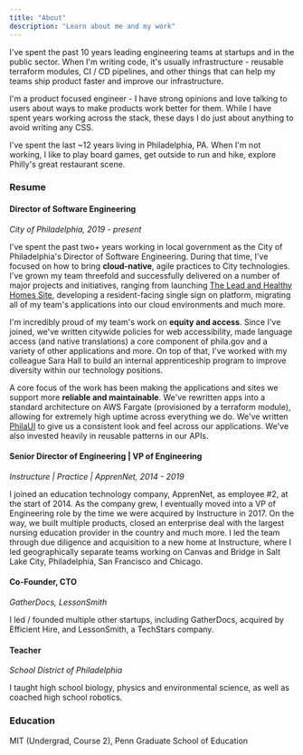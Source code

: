 ```yaml
---
title: "About"
description: "Learn about me and my work"
---
```

<!-- <img src="/img/dan.png" align="left" hspace="10" />  -->

I've spent the past 10 years leading engineering teams at startups and in the public sector. When I'm writing code, it's usually infrastructure - reusable terraform modules, CI / CD pipelines, and other things that can help my teams ship product faster and improve our infrastructure. 

I'm a product focused engineer - I have strong opinions and love talking to users about ways to make products work better for them. While I have spent years working across the stack, these days I do just about anything to avoid writing any CSS. 

I've spent the last ~12 years living in Philadelphia, PA. When I'm not working, I like to play board games, get outside to run and hike, explore Philly's great restaurant scene.

### Resume
#### Director of Software Engineering
*City of Philadelphia, 2019 - present*

I've spent the past two+ years working in local government as the City of Philadelphia's Director of Software Engineering. During that time, I've focused on how to bring **cloud-native**, agile practices to City technologies. I've grown my team threefold and successfully delivered on a number of major projects and initiatives, ranging from launching [The Lead and Healthy Homes Site](https://leadcertification.phila.gov), developing a resident-facing single sign on platform, migrating all of my team's applications into our cloud environments and much more. 

I'm incredibly proud of my team's work on **equity and access**. Since I've joined, we've written citywide policies for web accessibility, made language access (and native translations) a core component of phila.gov and a variety of other applications and more. On top of that, I've worked with my colleague Sara Hall to build an internal apprenticeship program to improve diversity within our technology positions. 

A core focus of the work has been making the applications and sites we support more **reliable and maintainable**. We've rewritten apps into a standard architecture on AWS Fargate (provisioned by a terraform module), allowing for extremely high uptime across everything we do. We've written [PhilaUI](http://ui.phila.gov) to give us a consistent look and feel across our applications. We've also invested heavily in reusable patterns in our APIs.

#### Senior Director of Engineering | VP of Engineering
*Instructure | Practice | ApprenNet, 2014 - 2019*

I joined an education technology company, ApprenNet, as employee #2, at the start of 2014. As the company grew, I eventually moved into a VP of Engineering role by the time we were acquired by Instructure in 2017. On the way, we built multiple products, closed an enterprise deal with the largest nursing education provider in the country and much more. I led the team through due diligence and acquisition to a new home at Instructure, where I led geographically separate teams working on Canvas and Bridge in Salt Lake City, Philadelphia, San Francisco and Chicago.


#### Co-Founder, CTO
*GatherDocs, LessonSmith*

I led / founded multiple other startups, including GatherDocs, acquired by Efficient Hire, and LessonSmith, a TechStars company.

#### Teacher
*School District of Philadelphia*

I taught high school biology, physics and environmental science, as well as coached high school robotics. 

### Education

MIT (Undergrad, Course 2), Penn Graduate School of Education